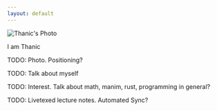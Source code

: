 ```yaml
---
layout: default
---
```


<div class="image-wrap">
  <img src="{{ site.baseurl }}/assets/images/Charles_River_Photo.jpg" alt="Thanic's Photo" class="image-right">
</div>

I am Thanic

TODO: Photo. Positioning?

TODO: Talk about myself

TODO: Interest. Talk about math, manim, rust, programming in general?

TODO: Livetexed lecture notes. Automated Sync?

